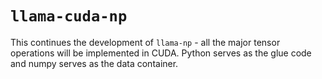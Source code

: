 # `llama-cuda-np`

This continues the development of `llama-np` - all the major tensor operations will be implemented in CUDA. Python serves as the glue code and numpy serves as the data container. 

